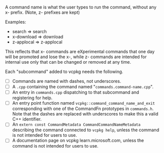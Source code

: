 A command name is what the user types to run the command, without any x- prefix. (Note, z- prefixes
are kept)

Examples:
* search => search
* x-download => download
* z-applocal => z-applocal

This reflects that x- commands are eXperimental commands that one day will be promoted and lose
the x-, while z- commands are intended for internal use only that can be changed or removed at any
time.

Each "subcommand" added to vcpkg needs the following.

- [ ] Commands are named with dashes, not underscores.
- [ ] A `.cpp` containing the command named "`commands.command-name.cpp`".
- [ ] An entry in `commands.cpp` dispatching to that subcommand and registering for help.
- [ ] An entry point function named `vcpkg::command_command_name_and_exit` corresponding with one of 
      the CommandFn prototypes in `commands.h`. Note that the dashes are replaced with underscores
      to make this a valid C++ identifier.
- [ ] An `extern const CommandMetadata CommandCommandNameMetadata` describing the command connected
      to `vcpkg help`, unless the command is not intended for users to use.
- [ ] A documentation page on vcpkg learn.microsoft.com, unless the command is not intended for 
      users to use.
